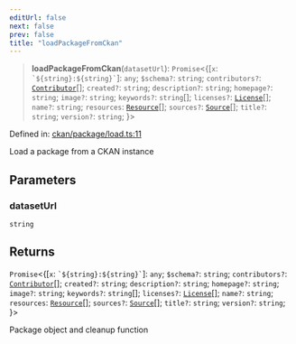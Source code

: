 ```yaml
---
editUrl: false
next: false
prev: false
title: "loadPackageFromCkan"
---
```


> **loadPackageFromCkan**(`datasetUrl`): `Promise`\<\{\[`x`: `` `${string}:${string}` ``\]: `any`; `$schema?`: `string`; `contributors?`: [`Contributor`](/reference/dpkit/contributor/)[]; `created?`: `string`; `description?`: `string`; `homepage?`: `string`; `image?`: `string`; `keywords?`: `string`[]; `licenses?`: [`License`](/reference/dpkit/license/)[]; `name?`: `string`; `resources`: [`Resource`](/reference/dpkit/resource/)[]; `sources?`: [`Source`](/reference/dpkit/source/)[]; `title?`: `string`; `version?`: `string`; \}\>

Defined in: [ckan/package/load.ts:11](https://github.com/datisthq/dpkit/blob/5891634de8175d14853313e208ffbae144fd78eb/ckan/package/load.ts#L11)

Load a package from a CKAN instance

## Parameters

### datasetUrl

`string`

## Returns

`Promise`\<\{\[`x`: `` `${string}:${string}` ``\]: `any`; `$schema?`: `string`; `contributors?`: [`Contributor`](/reference/dpkit/contributor/)[]; `created?`: `string`; `description?`: `string`; `homepage?`: `string`; `image?`: `string`; `keywords?`: `string`[]; `licenses?`: [`License`](/reference/dpkit/license/)[]; `name?`: `string`; `resources`: [`Resource`](/reference/dpkit/resource/)[]; `sources?`: [`Source`](/reference/dpkit/source/)[]; `title?`: `string`; `version?`: `string`; \}\>

Package object and cleanup function
